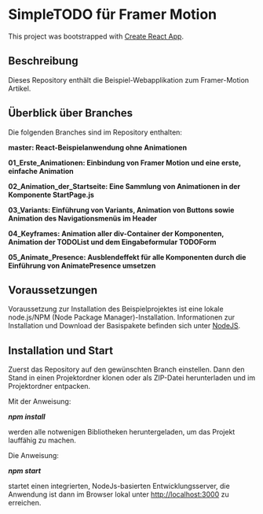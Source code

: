 # SimpleTODO für Framer Motion

This project was bootstrapped with [Create React App](https://github.com/facebook/create-react-app).

## Beschreibung

Dieses Repository enthält die Beispiel-Webapplikation zum Framer-Motion Artikel.

## Überblick über Branches

Die folgenden Branches sind im Repository enthalten:

**master: React-Beispielanwendung ohne Animationen**

**01_Erste_Animationen: Einbindung von Framer Motion und eine erste, einfache Animation**

**02_Animation_der_Startseite: Eine Sammlung von Animationen in der Komponente StartPage.js**

**03_Variants: Einführung von Variants, Animation von Buttons sowie Animation des Navigationsmenüs im Header**

**04_Keyframes: Animation aller div-Container der Komponenten, Animation der TODOList und dem Eingabeformular TODOForm**

**05_Animate_Presence: Ausblendeffekt für alle Komponenten durch die Einführung von AnimatePresence umsetzen**

## Voraussetzungen

Voraussetzung zur Installation des Beispielprojektes ist eine lokale node.js/NPM (Node Package Manager)-Installation. Informationen zur Installation und Download der Basispakete befinden sich unter [NodeJS](https://nodejs.org).

## Installation und Start

Zuerst das Repository auf den gewünschten Branch einstellen. Dann den Stand in einen Projektordner klonen oder als ZIP-Datei herunterladen und im Projektordner entpacken.

Mit der Anweisung:

**_npm install_**

werden alle notwenigen Bibliotheken heruntergeladen, um das Projekt lauffähig zu machen.

Die Anweisung:

**_npm start_**

startet einen integrierten, NodeJs-basierten Entwicklungsserver, die Anwendung ist dann im Browser lokal unter [http://localhost:3000](http://localhost:3000) zu erreichen.
